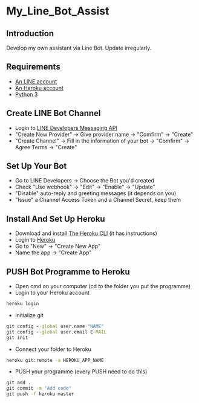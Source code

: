 # My_Line_Bot_Assist
## Introduction
Develop my own assistant via Line Bot. Update irregularly.
## Requirements
- [An LINE account](https://line.me/en/)
- [An Heroku account](https://www.heroku.com)
- [Python 3](https://www.python.org/)
## Create LINE Bot Channel
- Login to [LINE Developers Messaging API](https://developers.line.biz/en/services/messaging-api/)
- "Create New Provider" -> Give provider name -> "Comfirm" -> "Create"
- "Create Channel" -> Fill in the information of your bot -> "Comfirm" -> Agree Terms -> "Create"
## Set Up Your Bot
- Go to LINE Developers -> Choose the Bot you'd created
- Check "Use webhook" -> "Edit" -> "Enable" -> "Update"
- "Disable" auto-reply and greeting messages (it depends on you)
- "Issue" a Channel Access Token and a Channel Secret, keep them
## Install And Set Up Heroku
- Download and install [The Heroku CLI](https://devcenter.heroku.com/articles/heroku-cli) (it has instructions)
- Login to [Heroku](https://www.heroku.com)
- Go to "New" -> "Create New App"
- Name the app -> "Create App" 
## PUSH Bot Programme to Heroku
- Open cmd on your computer (cd to the folder you put the programme)
- Login to your Heroku account
```cmd
heroku login
```
- Initialize git
```cmd
git config --global user.name "NAME"
git config --global user.email E-MAIL
git init
```
- Connect your folder to Heroku
```cmd
heroku git:remote -a HEROKU_APP_NAME
```
- PUSH your programme (every PUSH need to do this)
```cmd
git add .
git commit -m "Add code"
git push -f heroku master
```
